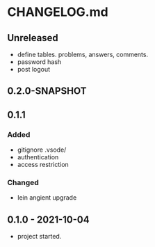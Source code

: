 # CHANGELOG.md

## Unreleased
* define tables. problems, answers, comments.
* password hash
* post logout


## 0.2.0-SNAPSHOT

## 0.1.1
### Added
* gitignore .vsode/
* authentication
* access restriction
### Changed
* lein angient upgrade


## 0.1.0 - 2021-10-04
* project started.
